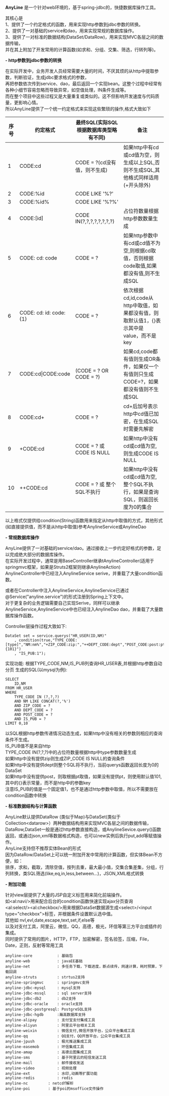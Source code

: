  **AnyLine**  是一个针对web环境的，基于spring-jdbc的，快捷数据库操作工具。

其核心是  
   1、提供了一个约定格式的函数，用来实现http参数到jdbc参数的转换。  
   2、提供了一对基础的service和dao，用来实现常规的数据库操作。  
   3、提供了一对标准的数据结构(DataSet/DataRow)，用来实现MVC各层之间的数据传输，  
    并在其上附加了开发常用的计算函数(如求和、分组、交集、筛选，行转列等)。  

 **- http参数到jdbc参数的转换** 

在实际开发中，业务开发人员经常需要大量的时间，不厌其烦的从http中提取参数，判断验证，生成jdbc要求格式的参数，  
再把参数依次传到service、dao，最后返回一个实现bean。这整个过程中经常有各种小细节容易忽略而导致异常，如空值处理，IN条件生成等。  
而在整个项目中这些过程又是大量重复或类似的。这不但影响开发速度与代码质量，更影响心情。  
所以AnyLine提供了一个统一约定格式来实现这些繁琐的操作,格式大致如下 

序号|约定格式|最终SQL(实际SQL根据数据库类型略有不同)|备注
| --- | --- | --- | --- |
1|CODE:cd|CODE = ?(cd没有值，则不生成)|如果http中有cd或cd值为空，则生成以上SQL,否则不生成SQL,其他格式同样适用(+开头除外)
2|CODE:%id|CODE LIKE '%?'|
3|CODE:%id%|CODE LIKE '%?%'|
4|CODE:[id]|CODE IN(?,?,?,?,?,?,?,?)|占位符数量根据http参数数量生成
5|CODE: cd: code|CODE = ?|如果http参数中有cd或cd值不为空,则根据cd取值，否则根据code取值,如果都没有值,则不生成SQL
6|CODE: cd: id: code:{1}|CODE = ?|依次根据cd,id,code从http中取值，如果都没有值，则取默认值1，{}表示其中是value，而不是key
7|CODE:cd\|CODE:code|(CODE = ? OR CODE = ?)|如果cd,code都有值则生成OR条件，如果仅一个有值则只生成CODE=?，如果都没有值则不生成SQL
8|CODE:cd+|CODE = ?|cd+后加号表示http中cd值已加密，在生成SQL时需要先解密
9|+CODE:cd|CODE = ? 或 CODE IS NULL|如果http中没有cd或cd值为空,则生成CODE IS NULL
10|++CODE:cd|CODE = ? 或 整个SQL不执行|如果http中没有cd或cd值为空,整个SQL不执行，如果是查询SQL，则返回长度为0的集合


以上格式仅提供给condition(String)函数用来指定从http中取值的方式，其他形式(如直接提供值，而不是从http中取值)参考AnylineService或AnylineDao  

 **- 常规数据库操作** 

AnyLine提供了一对基础的service/dao。通过接收上一步约定好格式的参数，足以完成绝大部分的数据库操作。  
在实际开发过程中，通常是用BaseController继承tAnylineController(适用于springmvc框架，如果是Struts2框架则继承AnylineAction)  
AnylineController中已经注入AnylineService serive，并重载了大量condition函数。  

或者在Controller中注入AnylineService,AnylineService已通过@Service("anyline.service")的形式注册到Spring上下文中。  
对于更复杂的业务逻辑需要自己实现Serive，同样可以继承AnylineService,AnylineService中也已经注入AnylineDao dao，并重载了大量数据库操作函数。  

Controller层操作过程大致如下:  
```
DataSet set = service.querys("HR_USER(ID,NM)"
    , condition(true,"TYPE_CODE:[type]","NM:nm%","+ZIP_CODE:zip:","++DEPT_CODE:dept","POST_CODE:post:pt:{101}")
    , "IS_PUB:1");
```
实现功能:
    根据TYPE_CODE,NM,IS_PUB列查询HR_USER表,并根据http参数自动分页
生成的SQL(以mysql为例):

```
SELECT
    ID,NM
FROM HR_USER  
WHERE
    TYPE_CODE IN (?,?,?)  
    AND NM LIKE CONCAT(?,'%')
    AND ZIP_CODE = ?
    AND DEPT_CODE = ?
    AND POST_CODE = ?
    AND IS_PUB = ?
LIMIT 0,10
```
以SQL根据http参数传递情况动态生成，如果http中没有相关的参数则相应的查询条件不生成。  
IS_PUB值不是来自http  
TYPE_CODE IN(?,?,?)中的占位符数量根据http中type参数数量生成  
如果http中没有提供zip则生成ZIP_CODE IS NULL的查询条件  
如果http中没有提供dept则整个SQL将不执行，当前querys函数返回长度为0的DataSet  
如果http中没有提供post，则取根据pt取值，如果没有提供pt，则使用默认值101,其中的{}表示常量，而不是http中的参数key  
注意IS_PUB的值是一个固定值1，也不是通过http参数中取值，所以不需要放在condition函数中转换  

 **- 标准数据结构与计算函数** 

AnyLine默认提供DataRow (类似于Map)与DataSet(类似于Collection&lt;datarow&gt;）两种数据结构用来实现MVC各层之间的数据传输，  
DataRow,DataSet一般是通过http参数直接构造，或AnylineSevice.query()函数返回，或通过json,xml等数据格式构造，也可以new实例后执行put,add等赋值操作。  
AnyLine支持但不推荐实体Bean的形式  
因为DataRow/DataSet上可以统一附加开发中常用的计算函数，但实体Bean不方便，如：  
排序，求和，截取，清除空值，按列去重，最大最小值，交集合集差集，分组，行列转换，类SQL筛选(like,eq,in,less,between...)，JSON,XML格式转换  

 **- 附加功能** 

针对view层提供了大量的JSP自定义标签用来简化前端操作。  
如&lt;al:navi/&gt;用来配合后台的condition函数快速实现ajax分页查询  
&lt;al:select/&gt;&lt;al:checkbox/&gt;用来根据DataSet数据源生成&lt;select&gt;/&lt;input type="checkbox"&gt;标签，并根据条件设置默认选中值。  
其他如 nvl,evl,date,escape,text,set,if,else等  
以及对支付工具，阿里云，微信，QQ，高德，极光，环信等第三方平台或插件的集成。  
同时提供了常用的图片，HTTP，FTP，加密解密，签名验签，压缩，File，Date，正则，反射等常用工具  


```
anyline-core           : 基础包
anyline-web            : javaEE基础
anyline-net            : 多任务下载，下载进度，断点续传，网速计算，耗时预算，下载回调	
anyline-struts         : strtus2支持
anyline-springmvc      : springmvc支持
anyline-jdbc-mysql     : mysql支持
anyline-jdbc-mssql     : sql server支持
anyline-jdbc-db2       : db2支持
anyline-jdbc-oracle    : oracle支持
anyline-jdbc-postgresql: PostgreSQL支持
anyline-jdbc-hgdb      :瀚高数据库支持
anyline-alipay         : 支付宝支付集成工具
anyline-aliyun         : 阿里云平台相关工具
anyline-weixin         : 微信支付,微信开放平台，公众平台集成工具
anyline-qq             : QQ支付，QQ开放平台，公众平台集成工具
anyline-jpush          : 极光推送集成工具
anyline-easemob        : 环信集成工具
anyline-amap           : 高德云图集成工具
anyline-sms            : 基于阿里云的短信发送工具
anyline-mail           : 邮件接收发送
anyline-video          : 视频处理
anyline-ext            : 水印,动画等扩展功能
anyline-redis          : redis
anyline-nc	       : netcdf解析
anyline-poi	       : 基于poi的msoffice文件操作
```
